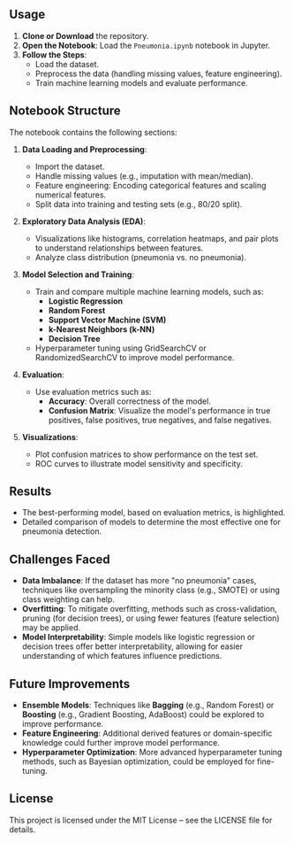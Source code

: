 
## Usage
1. **Clone or Download** the repository.
2. **Open the Notebook**: Load the `Pneumonia.ipynb` notebook in Jupyter.
3. **Follow the Steps**:
   - Load the dataset.
   - Preprocess the data (handling missing values, feature engineering).
   - Train machine learning models and evaluate performance.

## Notebook Structure
The notebook contains the following sections:

1. **Data Loading and Preprocessing**:
   - Import the dataset.
   - Handle missing values (e.g., imputation with mean/median).
   - Feature engineering: Encoding categorical features and scaling numerical features.
   - Split data into training and testing sets (e.g., 80/20 split).

2. **Exploratory Data Analysis (EDA)**:
   - Visualizations like histograms, correlation heatmaps, and pair plots to understand relationships between features.
   - Analyze class distribution (pneumonia vs. no pneumonia).

3. **Model Selection and Training**:
   - Train and compare multiple machine learning models, such as:
     - **Logistic Regression**
     - **Random Forest**
     - **Support Vector Machine (SVM)**
     - **k-Nearest Neighbors (k-NN)**
     - **Decision Tree**
   - Hyperparameter tuning using GridSearchCV or RandomizedSearchCV to improve model performance.

4. **Evaluation**:
   - Use evaluation metrics such as:
     - **Accuracy**: Overall correctness of the model.
     - **Confusion Matrix**: Visualize the model's performance in true positives, false positives, true negatives, and false negatives.

5. **Visualizations**:
   - Plot confusion matrices to show performance on the test set.
   - ROC curves to illustrate model sensitivity and specificity.

## Results
- The best-performing model, based on evaluation metrics, is highlighted.
- Detailed comparison of models to determine the most effective one for pneumonia detection.

## Challenges Faced
- **Data Imbalance**: If the dataset has more "no pneumonia" cases, techniques like oversampling the minority class (e.g., SMOTE) or using class weighting can help.
- **Overfitting**: To mitigate overfitting, methods such as cross-validation, pruning (for decision trees), or using fewer features (feature selection) may be applied.
- **Model Interpretability**: Simple models like logistic regression or decision trees offer better interpretability, allowing for easier understanding of which features influence predictions.

## Future Improvements
- **Ensemble Models**: Techniques like **Bagging** (e.g., Random Forest) or **Boosting** (e.g., Gradient Boosting, AdaBoost) could be explored to improve performance.
- **Feature Engineering**: Additional derived features or domain-specific knowledge could further improve model performance.
- **Hyperparameter Optimization**: More advanced hyperparameter tuning methods, such as Bayesian optimization, could be employed for fine-tuning.

## License
This project is licensed under the MIT License – see the LICENSE file for details.

